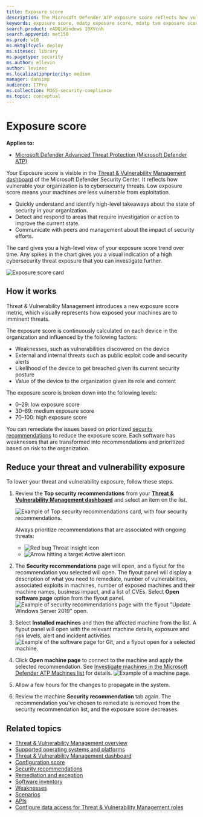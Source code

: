 ```yaml
---
title: Exposure score
description: The Microsoft Defender ATP exposure score reflects how vulnerable your organization is to cybersecurity threats.
keywords: exposure score, mdatp exposure score, mdatp tvm exposure score, organization exposure score, tvm organization exposure score, threat and vulnerability management, Microsoft Defender Advanced Threat Protection
search.product: eADQiWindows 10XVcnh
search.appverid: met150
ms.prod: w10
ms.mktglfcycl: deploy
ms.sitesec: library
ms.pagetype: security
ms.author: ellevin
author: levinec
ms.localizationpriority: medium
manager: dansimp
audience: ITPro
ms.collection: M365-security-compliance 
ms.topic: conceptual
---
```

# Exposure score

**Applies to:**

- [Microsoft Defender Advanced Threat Protection (Microsoft Defender ATP)](https://go.microsoft.com/fwlink/p/?linkid=2069559)

Your Exposure score is visible in the [Threat & Vulnerability Management dashboard](tvm-dashboard-insights.md) of the Microsoft Defender Security Center. It reflects how vulnerable your organization is to cybersecurity threats. Low exposure score means your machines are less vulnerable from exploitation.

- Quickly understand and identify high-level takeaways about the state of security in your organization.
- Detect and respond to areas that require investigation or action to improve the current state.
- Communicate with peers and management about the impact of security efforts.

The card gives you a high-level view of your exposure score trend over time. Any spikes in the chart gives you a visual indication of a high cybersecurity threat exposure that you can investigate further.

![Exposure score card](images/tvm_exp_score.png)

## How it works

Threat & Vulnerability Management introduces a new exposure score metric, which visually represents how exposed your machines are to imminent threats.

The exposure score is continuously calculated on each device in the organization and influenced by the following factors:

- Weaknesses, such as vulnerabilities discovered on the device
- External and internal threats such as public exploit code and security alerts
- Likelihood of the device to get breached given its current security posture
- Value of the device to the organization given its role and content

The exposure score is broken down into the following levels:

- 0–29: low exposure score
- 30–69: medium exposure score
- 70–100: high exposure score

You can remediate the issues based on prioritized [security recommendations](tvm-security-recommendation.md) to reduce the exposure score. Each software has weaknesses that are transformed into recommendations and prioritized based on risk to the organization.

## Reduce your threat and vulnerability exposure

To lower your threat and vulnerability exposure, follow these steps.

1. Review the **Top security recommendations** from your [**Threat & Vulnerability Management dashboard**](tvm-dashboard-insights.md) and select an item on the list.  

   ![Example of Top security recommendations card, with four security recommendations.](images/top-security-recommendations350.png)

      Always prioritize recommendations that are associated with ongoing threats:

   - ![Red bug](images/tvm_bug_icon.png) Threat insight icon
   - ![Arrow hitting a target](images/tvm_alert_icon.png) Active alert icon

2. The **Security recommendations** page will open, and a flyout for the recommendation you selected will open. The flyout panel will display a description of what you need to remediate, number of vulnerabilities, associated exploits in machines, number of exposed machines and their machine names, business impact, and a list of CVEs. Select **Open software page** option from the flyout panel.  ![Example of security recommendations page with the flyout "Update Windows Server 2019" open.](images/tvm_security_recommendations_page.png)

3. Select **Installed machines** and then the affected machine from the list. A flyout panel will open with the relevant machine details, exposure and risk levels, alert and incident activities. ![Example of the software page for Git, and a flyout open for a selected machine.](images/tvm_software_page_details.png)

4. Click **Open machine page** to connect to the machine and apply the selected recommendation. See [Investigate machines in the Microsoft Defender ATP Machines list](investigate-machines.md) for details. ![Example of a machine page.](images/tvm_machine_page_details.png)

5. Allow a few hours for the changes to propagate in the system.

6. Review the machine **Security recommendation** tab again. The recommendation you've chosen to remediate is removed from the security recommendation list, and the exposure score decreases.

## Related topics

- [Threat & Vulnerability Management overview](next-gen-threat-and-vuln-mgt.md)
- [Supported operating systems and platforms](tvm-supported-os.md)
- [Threat & Vulnerability Management dashboard](tvm-dashboard-insights.md)
- [Configuration score](configuration-score.md)
- [Security recommendations](tvm-security-recommendation.md)
- [Remediation and exception](tvm-remediation.md)
- [Software inventory](tvm-software-inventory.md)
- [Weaknesses](tvm-weaknesses.md)
- [Scenarios](threat-and-vuln-mgt-scenarios.md)
- [APIs](threat-and-vuln-mgt-scenarios.md#apis)
- [Configure data access for Threat & Vulnerability Management roles](user-roles.md#create-roles-and-assign-the-role-to-an-azure-active-directory-group)
